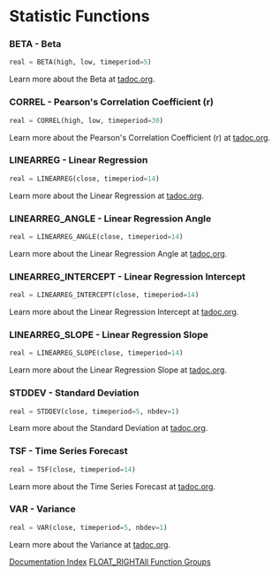 # Statistic Functions
### BETA - Beta
```python
real = BETA(high, low, timeperiod=5)
```

Learn more about the Beta at [tadoc.org](http://www.tadoc.org/indicator/BETA.htm).  
### CORREL - Pearson's Correlation Coefficient (r)
```python
real = CORREL(high, low, timeperiod=30)
```

Learn more about the Pearson's Correlation Coefficient (r) at [tadoc.org](http://www.tadoc.org/indicator/CORREL.htm).  
### LINEARREG - Linear Regression
```python
real = LINEARREG(close, timeperiod=14)
```

Learn more about the Linear Regression at [tadoc.org](http://www.tadoc.org/indicator/LINEARREG.htm).  
### LINEARREG_ANGLE - Linear Regression Angle
```python
real = LINEARREG_ANGLE(close, timeperiod=14)
```

Learn more about the Linear Regression Angle at [tadoc.org](http://www.tadoc.org/indicator/LINEARREG_ANGLE.htm).  
### LINEARREG_INTERCEPT - Linear Regression Intercept
```python
real = LINEARREG_INTERCEPT(close, timeperiod=14)
```

Learn more about the Linear Regression Intercept at [tadoc.org](http://www.tadoc.org/indicator/LINEARREG_INTERCEPT.htm).  
### LINEARREG_SLOPE - Linear Regression Slope
```python
real = LINEARREG_SLOPE(close, timeperiod=14)
```

Learn more about the Linear Regression Slope at [tadoc.org](http://www.tadoc.org/indicator/LINEARREG_SLOPE.htm).  
### STDDEV - Standard Deviation
```python
real = STDDEV(close, timeperiod=5, nbdev=1)
```

Learn more about the Standard Deviation at [tadoc.org](http://www.tadoc.org/indicator/STDDEV.htm).  
### TSF - Time Series Forecast
```python
real = TSF(close, timeperiod=14)
```

Learn more about the Time Series Forecast at [tadoc.org](http://www.tadoc.org/indicator/TSF.htm).  
### VAR - Variance
```python
real = VAR(close, timeperiod=5, nbdev=1)
```

Learn more about the Variance at [tadoc.org](http://www.tadoc.org/indicator/VAR.htm).  

[Documentation Index](../doc_index.html)
[FLOAT_RIGHTAll Function Groups](../funcs.html)
